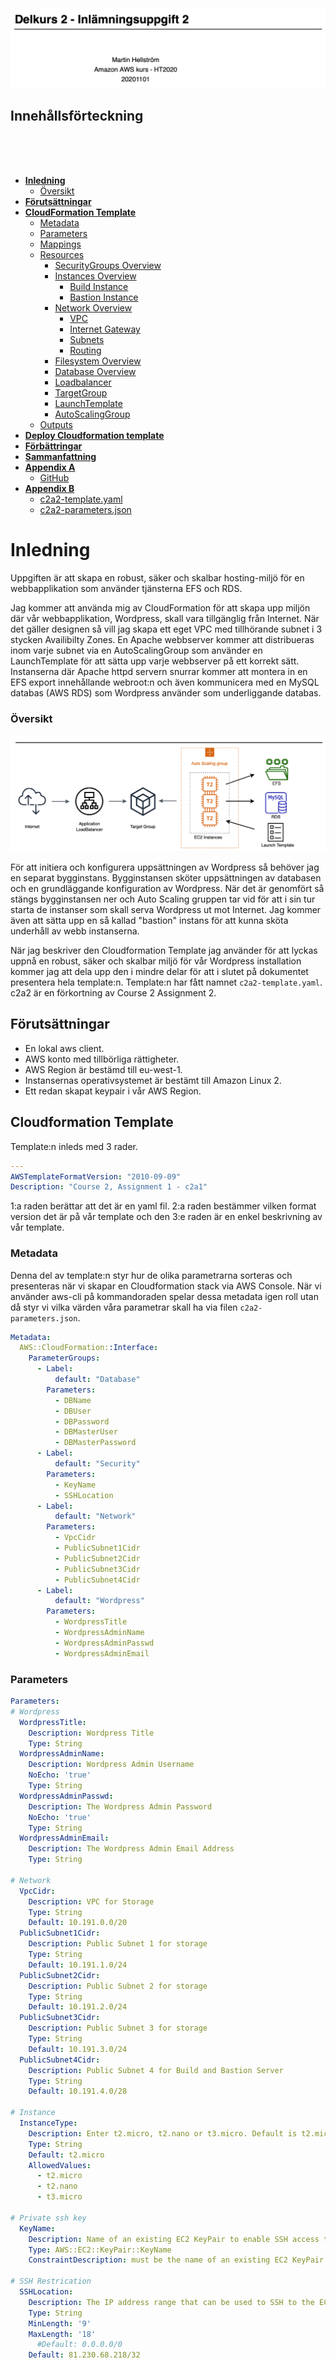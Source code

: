 </br>
</br>
</br>
</br>
</br>
</br>
</br>
</br>
</br>
</br>
</br>

<img src="./images/firstpage.png" title="" alt="" data-align="center">

<p style="page-break-before: always">

## Innehållsförteckning

<p>
</br>
</br>
</br>
</p>

- **[Inledning](#Inledning)**
  - [Översikt](#Översikt)
- **[Förutsättningar](#Förutsättningar)**
- **[CloudFormation Template](#CloudFormation-Template)**
  - [Metadata](#Metadata)
  - [Parameters](#Parameters)
  - [Mappings](#Mappings)
  - [Resources](#Resources)
    - [SecurityGroups Overview](#SecurityGroups-Overview)
    - [Instances Overview](#Instances-Overview)
      - [Build Instance](#Build-Instance)
      - [Bastion Instance](#Bastion-Instance)
    - [Network Overview](#Network-Overview)
      - [VPC](#VPC)
      - [Internet Gateway](#Internet-Gateway)
      - [Subnets](#Subnets)
      - [Routing](#Routing)
    - [Filesystem Overview](#Filesystem-Overview)
    - [Database Overview](#Database-Overview)
    - [Loadbalancer](#Loadbalancer)
    - [TargetGroup](#TargetGroup)
    - [LaunchTemplate](#LaunchTemplate)
    - [AutoScalingGroup](#AutoScalingGroup)
  - [Outputs](#Outputs)
- **[Deploy Cloudformation template](#Deploy-Clouformation-template)**
- **[Förbättringar](#Förbättringar)**
- **[Sammanfattning](#Sammanfattning)**
- **[Appendix A](#Appendix-A)**
  - [GitHub](#GitHub)
- **[Appendix B](#Appendix-B)**
  - [c2a2-template.yaml](#c2a2-template.yaml)
  - [c2a2-parameters.json](#c2a2-parameters.json)

<p style="page-break-before: always">

# Inledning

Uppgiften är att skapa en robust, säker och skalbar hosting-miljö för en webbapplikation som använder tjänsterna EFS och RDS.

Jag kommer att använda mig av CloudFormation för att skapa upp miljön där vår webbapplikation, Wordpress,  skall vara tillgänglig från Internet. När det gäller designen så vill jag skapa ett eget VPC med tillhörande subnet i 3 stycken Availibilty Zones. En Apache webbserver kommer att distribueras inom varje subnet via en AutoScalingGroup som använder en LaunchTemplate för att sätta upp varje webbserver på ett korrekt sätt. Instanserna där Apache httpd servern snurrar kommer att montera in en EFS export innehållande webroot:n och även kommunicera med en MySQL databas (AWS RDS) som Wordpress använder som underliggande databas.

### Översikt

![](./images/overview.png)

För att initiera och konfigurera uppsättningen av Wordpress så behöver jag en separat bygginstans. Bygginstansen sköter uppsättningen av databasen och en grundläggande konfiguration av Wordpress. När det är genomfört så stängs bygginstansen ner och Auto Scaling gruppen tar vid för att i sin tur starta de instanser som skall serva Wordpress ut mot Internet. Jag kommer även att sätta upp en så kallad "bastion" instans för att kunna sköta underhåll av webb instanserna.

När jag beskriver den Cloudformation Template jag använder för att lyckas uppnå en robust, säker och skalbar miljö för vår Wordpress installation kommer jag att dela upp den i mindre delar för att i slutet på dokumentet presentera hela template:n. Template:n har fått namnet `c2a2-template.yaml`. c2a2 är en förkortning av Course 2 Assignment 2.

## Förutsättningar

- En lokal aws client.
- AWS konto med tillbörliga rättigheter.
- AWS Region är bestämd till eu-west-1.
- Instansernas operativsystemet är bestämt till Amazon Linux 2.
- Ett redan skapat keypair i vår AWS Region.

## Cloudformation Template

Template:n inleds med 3 rader.

```yaml
---
AWSTemplateFormatVersion: "2010-09-09"
Description: "Course 2, Assignment 1 - c2a1"
```

1:a raden berättar att det är en yaml fil. 2:a raden bestämmer vilken format version det är på vår template och den 3:e raden är en enkel beskrivning av vår template.

<p style="page-break-before: always">

### Metadata

Denna del av template:n styr hur de olika parametrarna sorteras och presenteras när vi skapar en Cloudformation stack via AWS Console. När vi använder aws-cli på kommandoraden spelar dessa metadata igen roll utan då styr vi vilka värden våra parametrar skall ha via filen `c2a2-parameters.json`.

```yaml
Metadata:
  AWS::CloudFormation::Interface:
    ParameterGroups:
      - Label:
          default: "Database"
        Parameters:
          - DBName
          - DBUser
          - DBPassword
          - DBMasterUser
          - DBMasterPassword
      - Label:
          default: "Security"
        Parameters:
          - KeyName
          - SSHLocation
      - Label:
          default: "Network"
        Parameters:
          - VpcCidr
          - PublicSubnet1Cidr
          - PublicSubnet2Cidr
          - PublicSubnet3Cidr
          - PublicSubnet4Cidr
      - Label:
          default: "Wordpress"
        Parameters:
          - WordpressTitle
          - WordpressAdminName
          - WordpressAdminPasswd
          - WordpressAdminEmail
```

### Parameters

```yaml
Parameters:
# Wordpress
  WordpressTitle:
    Description: Wordpress Title
    Type: String
  WordpressAdminName:
    Description: Wordpress Admin Username
    NoEcho: 'true'
    Type: String
  WordpressAdminPasswd:
    Description: The Wordpress Admin Password
    NoEcho: 'true'
    Type: String
  WordpressAdminEmail:
    Description: The Wordpress Admin Email Address
    Type: String

# Network
  VpcCidr:
    Description: VPC for Storage
    Type: String
    Default: 10.191.0.0/20
  PublicSubnet1Cidr:
    Description: Public Subnet 1 for storage
    Type: String
    Default: 10.191.1.0/24
  PublicSubnet2Cidr:
    Description: Public Subnet 2 for storage
    Type: String
    Default: 10.191.2.0/24
  PublicSubnet3Cidr:
    Description: Public Subnet 3 for storage
    Type: String
    Default: 10.191.3.0/24
  PublicSubnet4Cidr:
    Description: Public Subnet 4 for Build and Bastion Server
    Type: String
    Default: 10.191.4.0/28

# Instance
  InstanceType:
    Description: Enter t2.micro, t2.nano or t3.micro. Default is t2.micro.
    Type: String
    Default: t2.micro
    AllowedValues:
      - t2.micro
      - t2.nano
      - t3.micro

# Private ssh key
  KeyName:
    Description: Name of an existing EC2 KeyPair to enable SSH access to the web server
    Type: AWS::EC2::KeyPair::KeyName
    ConstraintDescription: must be the name of an existing EC2 KeyPair.

# SSH Restrication
  SSHLocation:
    Description: The IP address range that can be used to SSH to the EC2 instances
    Type: String
    MinLength: '9'
    MaxLength: '18'
      #Default: 0.0.0.0/0
    Default: 81.230.68.218/32
    AllowedPattern: (\d{1,3})\.(\d{1,3})\.(\d{1,3})\.(\d{1,3})/(\d{1,2})
    ConstraintDescription: must be a valid IP CIDR range of the form x.x.x.x/x.
# Database
  DBName:
    Description: The WordPress database name
    Type: String
    MinLength: '1'
    MaxLength: '64'
    AllowedPattern: '[a-zA-Z][a-zA-Z0-9]*'
    ConstraintDescription: must begin with a letter and contain only alphanumeric
      characters.
  DBUser:
    NoEcho: 'true'
    Description: The WordPress database admin account username
    Type: String
    MinLength: '1'
    MaxLength: '16'
    AllowedPattern: '[a-zA-Z][a-zA-Z0-9]*'
    ConstraintDescription: must begin with a letter and contain only alphanumeric
      characters.
  DBPassword:
    NoEcho: 'true'
    Description: The WordPress database admin account password
    Type: String
    MinLength: '8'
    MaxLength: '41'
    AllowedPattern: '[a-zA-Z0-9]*'
    ConstraintDescription: must contain only alphanumeric characters.
  DBMasterUser:
    Description: The database Master account username
    Type: String
    MinLength: '1'
    MaxLength: '16'
    AllowedPattern: '[a-zA-Z][a-zA-Z0-9]*'
    ConstraintDescription: must begin with a letter and contain only alphanumeric
      characters.
  DBMasterPassword:
    NoEcho: 'true'
    Description: The MySQL database Master account password
    Type: String
    MinLength: '8'
    MaxLength: '41'
    AllowedPattern: '[a-zA-Z0-9]*'
    ConstraintDescription: must contain only alphanumeric characters.
```

### Mappings

```yaml
Mappings:
  RegionMap:
    eu-west-1:
      AMIAmazon: ami-0bb3fad3c0286ebd5
    eu-north-1:
      AMIAmazon: ami-0653812935d0743fe
```

I Mappings sektionen skapar jag möjligheten att använda vår CloudFormation Template i olika regioner. För tillfället är det bara ami:er för Amazon Linux 2 64-bit x86 som stödjs i templaten:n.

### Resources

Nu kommer vi till själva skapandet av resurser i vår Cloudformation stack. Ordningen i vilken de olika resurserna placeras i tempalte:n har ingen större betydelse förutom att det möjligen blir mer lättläst.

#### SecurityGroups Overview

Vår Cloudformation template skapar upp 6 stycken säkerhetsgrupper vilka styr åtkomsten till de olika beståndsdelarna i uppsättningen. En enkel skiss beskriver relationen dom emellan.

![](./images/securityGroups.png)

```yaml
   SshSecurityGroup:
    Type: 'AWS::EC2::SecurityGroup'
    Properties:
      GroupName: SshSG-c2a2
      GroupDescription: Enable SSH access via port 22
      VpcId: !Ref VPC
      SecurityGroupIngress:
        - IpProtocol: tcp
          FromPort: '22'
          ToPort: '22'
          CidrIp: !Ref SSHLocation
      Tags:
        - Key: Name
          Value: c2a2 Ssh Security Group
        - Key: Env
          Value: dev

  DBSecurityGroup:
    Type: AWS::EC2::SecurityGroup
    Properties:
      GroupName: MySqlSG-c2a2
      GroupDescription: Open database for access
      VpcId: !Ref VPC
      Tags:
        - Key: Name
          Value: c2a2 DB Security Group
        - Key: Env
          Value: dev
  DBSGInboundRule:
    Type: 'AWS::EC2::SecurityGroupIngress'
    Properties:
      Description: Enable access to MySQL for WebSecurityGroup
      GroupId: !Ref DBSecurityGroup
      IpProtocol: tcp
      FromPort: '3306'
      ToPort: '3306'
      SourceSecurityGroupId: !Ref WebSecurityGroup

  EfsSecurityGroup:
    Type: 'AWS::EC2::SecurityGroup'
    Properties:
      GroupName: EfsSG-c2a2
      GroupDescription: Enable NFS access
      VpcId: !Ref VPC
      Tags:
        - Key: Name
          Value: c2a2 EFS Security Group
        - Key: Env
          Value: dev
  EfsSGInboundRule:
    Type: 'AWS::EC2::SecurityGroupIngress'
    Properties:
      Description: Enable access to NFS export for WebSecurityGroup
      GroupId: !Ref EfsSecurityGroup
      IpProtocol: tcp
      FromPort: '2049'
      ToPort: '2049'
      SourceSecurityGroupId: !Ref WebSecurityGroup

  InstanceSecurityGroup:
    Type: 'AWS::EC2::SecurityGroup'
    Properties:
      GroupName: InstanceSG-c2a2
      GroupDescription: Enable ssh access via port 22 from Bastion and Build servers
      VpcId: !Ref VPC
      SecurityGroupEgress:
        - IpProtocol: tcp
          FromPort: '80'
          ToPort: '80'
          CidrIp: 0.0.0.0/0
        - IpProtocol: tcp
          FromPort: '443'
          ToPort: '443'
          CidrIp: 0.0.0.0/0
      Tags:
        - Key: Name
          Value: c2a2 Instance Security Group
        - Key: Env
          Value: dev
  InstanceSGInboundRule:
    Type: 'AWS::EC2::SecurityGroupIngress'
    Properties:
      Description: Enable access via ssh for SshSecurityGroup
      GroupId: !Ref InstanceSecurityGroup
      IpProtocol: tcp
      FromPort: '22'
      ToPort: '22'
      SourceSecurityGroupId: !Ref SshSecurityGroup

  LoadBalancerSecurityGroup:
    Type: 'AWS::EC2::SecurityGroup'
    Properties:
      GroupName: LoadBalancerSG-c2a2
      GroupDescription: Enable http access via port 80 from Internet
      VpcId: !Ref VPC
      SecurityGroupIngress:
        - IpProtocol: tcp
          FromPort: '80'
          ToPort: '80'
          CidrIp: 0.0.0.0/0
      Tags:
        - Key: Name
          Value: c2a2 Load Balancer Security Group
        - Key: Env
          Value: dev

  WebSecurityGroup:
    Type: 'AWS::EC2::SecurityGroup'
    Properties:
      GroupName: WebSG-c2a2
      GroupDescription: Enable ingress and egress traffic for out webservers
      VpcId: !Ref VPC
      SecurityGroupEgress:
        - IpProtocol: tcp
          FromPort: '80'
          ToPort: '80'
          CidrIp: 0.0.0.0/0
        - IpProtocol: tcp
          FromPort: '443'
          ToPort: '443'
          CidrIp: 0.0.0.0/0
      Tags:
        - Key: Name
          Value: c2a2 Web Security Group
        - Key: Env
          Value: dev
  WebSGInboundRule:
    Type: 'AWS::EC2::SecurityGroupIngress'
    Properties:
      Description: Allow http traffic from the Loadbalancer
      GroupId: !Ref WebSecurityGroup
      IpProtocol: tcp
      FromPort: '80'
      ToPort: '80'
      SourceSecurityGroupId: !GetAtt LoadBalancerSecurityGroup.GroupId
  WebSGOutboundRuleMySql:
    Type: 'AWS::EC2::SecurityGroupEgress'
    Properties:
      Description: Allow traffic to the mysql database
      GroupId: !Ref WebSecurityGroup
      IpProtocol: tcp
      FromPort: '3306'
      ToPort: '3306'
      DestinationSecurityGroupId: !GetAtt DBSecurityGroup.GroupId
  WebSGOutboundRuleNFS:
    Type: 'AWS::EC2::SecurityGroupEgress'
    Properties:
      Description: Allow traffic to NFS export
      GroupId: !Ref WebSecurityGroup
      IpProtocol: tcp
      FromPort: '2049'
      ToPort: '2049'
      DestinationSecurityGroupId: !GetAtt EfsSecurityGroup.GroupId
```

#### Instances Overview

##### Build Instance

Build instansen som skall bygga upp och konfigurera Wordpress applikationen konfigureras med följande yaml kod. Extra intressanta delar är:

###### DependsOn

```yaml
    DependsOn: 
      - AccessPointResource
      - MyDB
      - c2a2LoadBalancer
```

`DependsOn` bestämmer att Build instansen måste vänta på att Databasen, NFS exporten och lastbalanseraren skapas innan Build instansen. Detta är viktigt eftersom dessa resurser måste finnas på plats och vara accessbara av det skript som körs i Build instansens UserData del.

I UserData körs följande kommandon för att uppdatera `/etc/fstab`och sedan montera filsystemet där webbrooten skall placeras:

```bash
# Mount filesystem
echo "${FileSystemResource} /var/www/html efs _netdev,tls,accesspoint=${AccessPointResource} 0 0" >> /etc/fstab
mount -a
```

Och för att skapa upp Wordpress databasen med en användare och korrekta användarrättigheter så körs följande SQL kod:

```bash
# Create and Configure the Database
Q1="CREATE DATABASE IF NOT EXISTS ${DBName};"
Q2="CREATE USER '${DBUser}'@'%' IDENTIFIED BY '${DBPassword}';"
Q3="GRANT ALL PRIVILEGES ON ${DBName}.* TO '${DBUser}'@'%';"
Q4="FLUSH PRIVILEGES;"
SQL="$Q1$Q2$Q3$Q4"
mysql -u ${DBMasterUser} -p${DBMasterPassword} -h ${MyDB.Endpoint.Address} -e "$SQL"
```

För att konfigurera Wordpress från kommandoraden används verktyger wp-cli som laddas ner och installeras. Sedan körs konfigurationen med följande kod:

```bash
wget -q https://raw.githubusercontent.com/wp-cli/builds/gh-pages/phar/wp-cli.phar -O /usr/local/bin/wp && \
chmod +x /usr/local/bin/wp
```

```bash
# Wordpress configuration
wp config create --dbhost=${MyDB.Endpoint.Address} --dbname=${DBName} \
--dbuser=${DBUser} --dbpass=${DBPassword} --path=/var/www/html
wp core install --url=${c2a2LoadBalancer.DNSName} \
--title="${WordpressTitle}" --admin_name=${WordpressAdminName} \
--admin_password=${WordpressAdminPasswd} \
--admin_email=${WordpressAdminEmail} --skip-email --path=/var/www/html
wp post delete 1 --path=/var/www/html
wp theme activate twentyseventeen --path=/var/www/html
curl -N http://loripsum.net/api/5 | wp post generate --post_content \
--count=10 --path=/var/www/html
```

I de sista raderna av UserData signaleras det tillbaka till Cloudformation att alla stegen i UserData är genomförda och att det har gott bra. Detta är viktigt eftersom Auto Scaling gruppen är beroende av att även stegen i UserData har genomförts och inte bara att Build instansen är skapad och uppe. Den allra sista raden stänger ner Build instansen då den inte fyller någon funktion längre.

```bash
# Signal to Cloudformation that we're done here.
/opt/aws/bin/cfn-signal -s true --stack ${AWS::StackName} \
--resource BuildInstance --region ${AWS::Region}
# Signing of
shutdown -h now
```

###### CreationPolicy

CreationPolicy är den del av bygginstansen som tar emot signaleringen ifrån kommandot `cfn-signal`. Eftersom det tar ganska så lång tid att skapa MySQL databasen i AWS RDS tjänsten och sedan installera Wordpress så är `Timeout`värdet satt till 20 minuter. Om inte alla steg har hunnits med inom de 20 så kommer Cloudformation stacken att rullas tillbaka.

```yaml
    CreationPolicy:
      ResourceSignal:
        Timeout: PT20M
```

Det var en beskrivning av några av de saker som sker i Template steget som beskriver bygginstansen. Andra delar att studera nedan är installationen av paket, skapandet av användare, rättigheter på katalogstrukturen och konfiguration av Apache webbservern. 
En kommentar här är att det är inte nödvändigt att `wp-user` får de sudo rättigheter som jag har satt och inte heller behöver det laddas upp ytterligare en public ssh nyckel men det är smidigt att ha under skapandet av instansen.

Här följer hela konfigurationen för bygginstansen:

```yaml
  BuildInstance:
    Type: AWS::EC2::Instance
    DependsOn: 
      - AccessPointResource
      - MyDB
      - c2a2LoadBalancer
    Properties:
      ImageId: !FindInMap [ RegionMap, !Ref "AWS::Region", AMIAmazon ]
      InstanceType: !Ref 'InstanceType'
      KeyName: !Ref 'KeyName'
      SecurityGroupIds:
        - !Ref 'SshSecurityGroup'
        - !Ref 'WebSecurityGroup'
      SubnetId: !Ref 'PublicSubnet4'
      UserData:
        "Fn::Base64": !Sub |
          #!/bin/bash -xe
          yum update -y
          yum install aws-cfn-bootstrap amazon-efs-utils -y
          amazon-linux-extras install lamp-mariadb10.2-php7.2 php7.2 -y
          yum install httpd php-gd -y
          yum clean all
          useradd wp-user
          usermod -aG wheel wp-user
          # Update sudoers
          cat << EOF > /etc/sudoers.d/91-wp-user-user
          # User rules for wp-user user
          wp-user ALL=(ALL) NOPASSWD:ALL
          EOF
          # Add ssh keys
          mkdir /home/wp-user/.ssh
          chown wp-user:wp-user /home/wp-user/.ssh
          chmod 0700 /home/wp-user/.ssh
          echo "ssh-rsa AAAAB3NzaC1yc2EAAAABIwAAAQEAvdlI4/FKOrm6e8zWvFIuBGzqi31et8ExDnrO6L6w5O1JI4S0n5kxcNlTkm0+0I/pa/PWdsg21/IsDPE9DWO+9bEX18zPF8BSBWK2bUkSy9KXeaT2QYW0YTlBvkDW7+tBOlBAXqIp25867XsjR0SBepewDlaHEwhUl+A+TBs+Mdy+WVHR4uyg79yKoKCU5srV/tXGaeUs8W8QfLgjAMCAJpsGQ4b32fZmo8xEnU+q7OsMin32sG7wM6M2kcVF2m4ZEDaPwdCon1VVtU/5bQfxE17aKE5HdSQtJ+iF2ImPSfaFUT72EZvEymJlGuthaBjTyOKmlXtDsQuBh8HfHFxhhQ== martin@macbook-2.local" >> /home/wp-user/.ssh/authorized_keys
          chown wp-user /home/wp-user/.ssh/authorized_keys
          chmod 0600 /home/wp-user/.ssh/authorized_keys
          # Update dir and file permissions
          usermod -a -G apache wp-user
          chown -R wp-user:apache /var/www
          # Mount filesystem
          echo "${FileSystemResource} /var/www/html efs _netdev,tls,accesspoint=${AccessPointResource} 0 0" >> /etc/fstab
          mount -a
          # Download and unpack wordpress
          wget -q https://wordpress.org/latest.tar.gz -O /var/tmp/latest.tar.gz
          tar xfz /var/tmp/latest.tar.gz --no-same-owner --strip-components=1 -C /var/www/html/
          # Set permissions
          chmod 2775 /var/www && find /var/www -type d -exec sudo chmod 2775 {} \;
          # find /var/www -type f -exec sudo chmod 0664 {} \;
          # Install wp-cli
          wget -q https://raw.githubusercontent.com/wp-cli/builds/gh-pages/phar/wp-cli.phar -O /usr/local/bin/wp && chmod +x /usr/local/bin/wp
          # Config httpd.conf
          sed -i '/<Directory "\/var\/www\/html">/,/<\/Directory>/ s/AllowOverride None/AllowOverride all/' /etc/httpd/conf/httpd.conf
          sed -i 's/index.html/index.html index.php/g' /etc/httpd/conf/httpd.conf
          # Create and Configure the Database
          Q1="CREATE DATABASE IF NOT EXISTS ${DBName};"
          Q2="CREATE USER '${DBUser}'@'%' IDENTIFIED BY '${DBPassword}';"
          Q3="GRANT ALL PRIVILEGES ON ${DBName}.* TO '${DBUser}'@'%';"
          Q4="FLUSH PRIVILEGES;"
          SQL="$Q1$Q2$Q3$Q4"
          mysql -u ${DBMasterUser} -p${DBMasterPassword} -h ${MyDB.Endpoint.Address} -e "$SQL"
          # Wordpress configuration
          wp config create --dbhost=${MyDB.Endpoint.Address} --dbname=${DBName} --dbuser=${DBUser} --dbpass=${DBPassword} --path=/var/www/html
          wp core install --url=${c2a2LoadBalancer.DNSName} --title="${WordpressTitle}" --admin_name=${WordpressAdminName} --admin_password=${WordpressAdminPasswd} --admin_email=${WordpressAdminEmail} --skip-email --path=/var/www/html
          wp post delete 1 --path=/var/www/html
          wp theme activate twentyseventeen --path=/var/www/html
          curl -N http://loripsum.net/api/5 | wp post generate --post_content --count=10 --path=/var/www/html
          # Signal to Cloudformation that we're done here.
          /opt/aws/bin/cfn-signal -s true --stack ${AWS::StackName} --resource BuildInstance --region ${AWS::Region}
          # Signing of
          shutdown -h now
      Tags:
        - Key: Name
          Value: c2a2 Build Server
        - Key: Env
          Value: dev
    CreationPolicy:
      ResourceSignal:
        Timeout: PT20M
```

##### Bastion Instance

Bastion instansen skapa och placeras på vårt mindre publika subnät - `PublicSubnet4`. Ingen speciell mjukvara installeras här utan denna instans nyttjas endast för att få access till övriga instanser för underhåll och felsökning. Förslagsvis skulle instansen kunna säkras upp med en installation och konfiguration av `fail2ban`. Detta för att säkra upp ssh beroende på vad som konfigureras i `SshSecurityGroup`.

```yaml
  BastionInstance:
    Type: AWS::EC2::Instance
    Properties:
      ImageId: !FindInMap [ RegionMap, !Ref "AWS::Region", AMIAmazon ]
      InstanceType: !Ref 'InstanceType'
      KeyName: !Ref 'KeyName'
      SecurityGroupIds:
        - !Ref 'SshSecurityGroup'
      SubnetId: !Ref 'PublicSubnet4'
      UserData:
        "Fn::Base64": !Sub |
          #!/bin/bash -xe
          yum update -y
          yum clean all
      Tags:
        - Key: Name
          Value: c2a2 Bastion Server
        - Key: Env
          Value: dev
```

<p style="page-break-before: always">

### Network Overview

Nätverkskonfigurationen består av ett nytt VPC och 4 stycken subnät. Ett /24 subnät i varje Availability Zone plus ett mindre subnät som används av bygginstansen och Bastion instansen.

![](./images/networklayout.png)

#### VPC

Ett VPC skapas upp med en referens till parametern `VpcCidr`:

```yaml
  VPC:
    Type: AWS::EC2::VPC
    Properties:
      CidrBlock: !Ref VpcCidr
      EnableDnsSupport: true
      EnableDnsHostnames: true
      Tags:
        - Key: Name
          Value: c2a2 Vpc
        - Key: Env
          Value: dev
```

#### Internet Gateway

En Internet Gateway skapas och kopplas till vårt VPC med hjälp av `InternetGatewayAttachment`.

```yaml
  InternetGateway:
    Type: AWS::EC2::InternetGateway
    Properties:
      Tags:
        - Key: Name
          Value: c2a2 Internet Gateway
        - Key: Env
          Value: dev
  InternetGatewayAttachment:
    Type: AWS::EC2::VPCGatewayAttachment
    Properties:
      InternetGatewayId: !Ref InternetGateway
      VpcId: !Ref VPC
```

#### Subnets

De fyra subnäten skapas, `PublicSubnet1`och `PublicSubnet4` placeras i *Availability Zone 1* medans `PublicSubnet2`och `PublicSubnet3` placeras i respektive *AZ*. 

```yaml
  PublicSubnet1:
    Type: AWS::EC2::Subnet
    Properties:
      VpcId: !Ref VPC
      MapPublicIpOnLaunch: true
      CidrBlock: !Ref PublicSubnet1Cidr
      AvailabilityZone: !Select
        - 0
        - !GetAZs
          Ref: AWS::Region
      Tags:
        - Key: Name
          Value: c2a2 Public Subnet AZ1
        - Key: Env
          Value: dev
  PublicSubnet2:
    Type: AWS::EC2::Subnet
    Properties:
      VpcId: !Ref VPC
      MapPublicIpOnLaunch: true
      CidrBlock: !Ref PublicSubnet2Cidr
      AvailabilityZone: !Select
        - 1
        - !GetAZs
          Ref: AWS::Region
      Tags:
        - Key: Name
          Value: c2a2 Public Subnet AZ2
        - Key: Env
          Value: dev
    PublicSubnet3:
    Type: AWS::EC2::Subnet
    Properties:
      VpcId: !Ref VPC
      MapPublicIpOnLaunch: true
      CidrBlock: !Ref PublicSubnet3Cidr
      AvailabilityZone: !Select
        - 2
        - !GetAZs
          Ref: AWS::Region
      Tags:
        - Key: Name
          Value: c2a2 Public Subnet AZ3
        - Key: Env
          Value: dev
  PublicSubnet4:
    Type: AWS::EC2::Subnet
    Properties:
      VpcId: !Ref VPC
      MapPublicIpOnLaunch: true
      CidrBlock: !Ref PublicSubnet4Cidr
      AvailabilityZone: !Select
        - 0
        - !GetAZs
          Ref: AWS::Region
      Tags:
        - Key: Name
          Value: c2a2 Public Subnet AZ1
        - Key: Env
          Value: dev
```

#### Routing

Den routing som krävs skapas upp med följande parametrar:

```yaml
  PublicRouteTable:
    Type: AWS::EC2::RouteTable
    Properties:
      VpcId: !Ref VPC
      Tags:
        - Key: Name
          Value: c2a2 Public Route Table
        - Key: Env
          Value: dev

  DefaultPublicRoute:
    Type: AWS::EC2::Route
    Properties:
      DestinationCidrBlock: 0.0.0.0/0
      GatewayId: !Ref InternetGateway
      RouteTableId: !Ref PublicRouteTable

  PublicSubnet1RouteTableAssociation:
    Type: AWS::EC2::SubnetRouteTableAssociation
    Properties:
      RouteTableId: !Ref PublicRouteTable
      SubnetId: !Ref PublicSubnet1
  PublicSubnet2RouteTableAssociation:
    Type: AWS::EC2::SubnetRouteTableAssociation
    Properties:
      RouteTableId: !Ref PublicRouteTable
      SubnetId: !Ref PublicSubnet2
  PublicSubnet3RouteTableAssociation:
    Type: AWS::EC2::SubnetRouteTableAssociation
    Properties:
      RouteTableId: !Ref PublicRouteTable
      SubnetId: !Ref PublicSubnet3
  PublicSubnet4RouteTableAssociation:
    Type: AWS::EC2::SubnetRouteTableAssociation
    Properties:
      RouteTableId: !Ref PublicRouteTable
      SubnetId: !Ref PublicSubnet4
```

### Filesystem Overview

Dax att skapa ett filsystem som kan monteras in i vardera webbserver. Först skapas filsystemet och efter det ett `MountTarget` i tre av dom fyra subnäten för att göra filsystemet tillgängligt i varje Availability Zone. Filsystemets `DeletionPolicy` är satt till `Delete` vilket medför att när Cloudformation stack:n tas bort försvinner även filsystemet.

Sista steget är skapandet av en `AccessPoint` som vi monterar in i våra webbservrar på monteringspunkten `/var/www/html`.  Vår accesspoint skapar upp en katalog, `/wordpress` , på filsystemet och tilldelar rättigheter för vår användare *wp-user* med uid `1001` och gruppen *apache* med gid `48` .

```yaml
  FileSystemResource:
    Type: AWS::EFS::FileSystem
    DeletionPolicy: Delete
    Properties:
      BackupPolicy:
        Status: DISABLED
      PerformanceMode: generalPurpose
      Encrypted: true
      FileSysteTags:
        - Key: Name
          Value: c2a2 FileSystem
        - Key: Env
          Value: dev

  MountTargetResource1:
    Type: AWS::EFS::MountTarget
    Properties:
      FileSystemId: !Ref FileSystemResource
      SubnetId: !Ref PublicSubnet1
      SecurityGroups:
        - Ref: EfsSecurityGroup
  MountTargetResource2:
    Type: AWS::EFS::MountTarget
    Properties:
      FileSystemId: !Ref FileSystemResource
      SubnetId: !Ref PublicSubnet2
      SecurityGroups:
        - Ref: EfsSecurityGroup
  MountTargetResource3:
    Type: AWS::EFS::MountTarget
    Properties:
      FileSystemId: !Ref FileSystemResource
      SubnetId: !Ref PublicSubnet3
      SecurityGroups:
        - Ref: EfsSecurityGroup

  AccessPointResource:
    Type: 'AWS::EFS::AccessPoint'
    Properties:
      FileSystemId: !Ref FileSystemResource
      PosixUser:
        Uid: "1001"
        Gid: "48"
      RootDirectory:
        CreationInfo:
          OwnerUid: "1001"
          OwnerGid: "48"
          Permissions: "2775"
        Path: "/wordpress"
      AccesspointTags:
        - Key: Name
          Value: c2a2 Accesspoint
```

### Database Overview

För att skapa upp vår MySQL databas använder vi en Amazon RDS database instance. Denna delen bestäms via vår parameters fil även Master användare och lösenord för databasinstansen. Jag refererar även till `MyRDSParamGroup` men jag sätter dock inga specifika värden här men i en produktionsmiljö skulle det kunna vara aktuellt. Jag behåller det som en referens inför framtiden.

Jag ser även till att databasen blir redundant med hänseende på att den blir synlig i alla tre AZ med hjälp av parametrarna i `MyDBSubnetGroup` .

```yaml
  MyDB:
    Type: AWS::RDS::DBInstance
    Properties:
      AllocatedStorage: '20'
      DBInstanceClass: db.t2.micro
      DBInstanceIdentifier: mydb
      DBSubnetGroupName: !Ref 'MyDBSubnetGroup'
      Engine: MySQL
      EngineVersion: 8.0.20
      MasterUsername: !Ref 'DBMasterUser'
      MasterUserPassword: !Ref 'DBMasterPassword'
      DBParameterGroupName: !Ref 'MyRDSParamGroup'
      VPCSecurityGroups:
        - !Ref DBSecurityGroup
      Tags:
        - Key: Name
          Value: c2a2 DB
    DeletionPolicy: Delete
  MyRDSParamGroup:
    Type: AWS::RDS::DBParameterGroup
    Properties:
      Family: mysql8.0
      Description: CloudFormation Database Parameter Group
  MyDBSubnetGroup:
    Type: AWS::RDS::DBSubnetGroup
    Properties:
      DBSubnetGroupName: MyDBSubnetGroup
      DBSubnetGroupDescription: 'DB Subnets'
      SubnetIds:
        - !Ref PublicSubnet1
        - !Ref PublicSubnet2
        - !Ref PublicSubnet3
      Tags:
        - Key: Name
          Value: c2a2 DB Subnet Group
```

### Loadbalancer

En lastbalanserare skapas och de tre subnet där vi kommer att initera instanser för vår webbapplikation konfigureras. Även en referens till en säkerhetsgrupp specas, `LoadBalancerSecurityGroup`, denna tillåter tcp trafik på port 80. 

`LoadbalancerListener`skapar kopplingen mellan lastbalanseraren och vår TargetGroup. Skulle vi vilja använda ett SSL/TLS certifikat för att säkra kommunikationen mellan klient och lastbalanseraren så är det här som det konfigureras. 

```yaml
  c2a2LoadBalancer:
    Type: AWS::ElasticLoadBalancingV2::LoadBalancer
    DependsOn: VPC
    Properties:
      Name: c2a2-lb
      Subnets:
        - !Ref PublicSubnet1
        - !Ref PublicSubnet2
        - !Ref PublicSubnet3
      SecurityGroups:
        - !Ref LoadBalancerSecurityGroup
      Tags:
        - Key: Name
          Value: c2a2 Load Balancer
        - Key: Env
          Value: dev

  LoadBalancerListener:
    Type: AWS::ElasticLoadBalancingV2::Listener
    Properties:
      LoadBalancerArn: !Ref c2a2LoadBalancer
      Port: 80
      Protocol: HTTP
      DefaultActions:
        - Type: forward
          TargetGroupArn: !Ref TargetGroup
```

### TargetGroup

Som skissen i inledningen av detta dokument visade så behövs en TargetGroup där lastbalanseraren förväntar sig att det finns ett antal instanser att lastdela emellan. Det är AutoScaling gruppen som kommer att placera instanserna i Target gruppen.

```yaml
  TargetGroup:
    Type: AWS::ElasticLoadBalancingV2::TargetGroup
    Properties:
      Name: c2a2TargetGroup
      VpcId: !Ref VPC
      Port: '80'
      Protocol: HTTP
      Tags:
        - Key: Name
          Value: c2a2 Target Group
        - Key: Env
          Value: dev
```

### LaunchTemplate

LaunchTemplate:n används av AutoScaling gruppen för att skapa upp nya instanser. I UserData körs ett bash skript som installerar de nödvändiga paketen för att vi skall kunna köra Wordpress på de färdiga instanserna. Även användare och grupper skapas. Vi monterar filsystemet där bygginstansen sedan tidigare har lagt Wordpress applikationens filer. Det sista som sker i UserData är att vi startar httpd service:n

```yaml
  LaunchTemplate:
    Type: AWS::EC2::LaunchTemplate
    Properties:
      LaunchTemplateData:
        InstanceType: !Ref InstanceType
        ImageId: !FindInMap [ RegionMap, !Ref "AWS::Region", AMIAmazon ]
        KeyName: !Ref KeyName
        SecurityGroupIds:
          - !GetAtt InstanceSecurityGroup.GroupId
          - !GetAtt WebSecurityGroup.GroupId
        TagSpecifications:
        - ResourceType: instance
          Tags:
          - Key: Name
            Value: c2a2 Web Instance
          - Key: Env
            Value: dev
        UserData:
          "Fn::Base64": !Sub |
            #!/bin/bash -xe
            yum update -y
            yum install amazon-efs-utils -y
            amazon-linux-extras install lamp-mariadb10.2-php7.2 php7.2 -y
            yum install httpd php-gd -y
            yum clean all
            # Create Wordpress user
            useradd wp-user
            # Update dir and file permissions
            usermod -a -G apache wp-user
            chown -R wp-user:apache /var/www
            # create mount point
            echo "${FileSystemResource} /var/www/html efs _netdev,tls,accesspoint=${AccessPointResource} 0 0" >> /etc/fstab
            mount -a
            # Config httpd.conf
            sed -i '/<Directory "\/var\/www\/html">/,/<\/Directory>/ s/AllowOverride None/AllowOverride all/' /etc/httpd/conf/httpd.conf
            sed -i 's/index.html/index.html index.php/g' /etc/httpd/conf/httpd.conf
            # Enable and start the httpd services
            systemctl enable httpd
            systemctl start httpd
      LaunchTemplateName: c2a2-template
```

### AutoScalingGroup

AutoScaling gruppen kommer att använda en LaunchTemplate för att skapa upp det antal instanser som bestäms av `DesiredCapacity` och logiskt koppla dessa till vår TargetGroup. Vi har även direktivet `DependsOn` satt här som bestämmer att `BuildInstance`måste hunnit skapats och blivit klar innan AutoScaling gruppen med sina instanser skapas.

```yaml
  c2a2ASG:
    Type: AWS::AutoScaling::AutoScalingGroup
    DependsOn:
      - BuildInstance
    Properties:
      AutoScalingGroupName: c2a2-ASG
      AvailabilityZones:
        - "eu-west-1a"
        - "eu-west-1b"
        - "eu-west-1c"
      MinSize: '0'
      MaxSize: '6'
      DesiredCapacity: '2'
      LaunchTemplate:
        LaunchTemplateId: !Ref LaunchTemplate
        Version: !GetAtt LaunchTemplate.LatestVersionNumber
      TargetGroupARNs:
        - !Ref TargetGroup
      VPCZoneIdentifier:
        - !Ref PublicSubnet1
        - !Ref PublicSubnet2
        - !Ref PublicSubnet3
      Tags:
        - Key: Name
          Value: c2a2 Auto Scaling Group
          PropagateAtLaunch: 'false'
        - Key: Env
          Value: dev
          PropagateAtLaunch: 'true'
```

### Outputs

I Outputs sektionen plockar vi fram den URL som vi behöver för att kunna testa att webbapplikationen fungerar som tänkt och den publika ipadressen till vår Bastion instans.

```yaml
Outputs:
  BastionInstanceIp:
    Description: The Ip address of the Bastion Instance.
    Value: !GetAtt BastionInstance.PublicIp

  LoadBalancerUrl:
    Description: The URL of the ALB
    Value: !GetAtt c2a2LoadBalancer.DNSName
```

## Deploy Cloudformation template

Skapa stacken:

```bash
aws cloudformation create-stack --stack-name c2a2-stack --template-body file://c2a2-template.yaml --parameters file://c2a2-parameters.json
```

Visa output:

```bash
aws cloudformation describe-stacks --stack-name c2a2-stack --query "Stacks[*].Outputs" --output json
```

Testa att komma åt vår Wordpress installation via den URL:n som presenteras som LoadbalancerUrl ifrån output kommandot ovan. 

Exempel:

```json
{
    "OutputKey": "LoadBalancerUrl"
    "OutputValue": "c2a2-lb-2024076523.eu-west-1.elb.amazonaws.com",
    "Description": "The URL of the ALB"
},
```

![](./images/screenshot-wp.png)

Ta bort stack:n

```bash
aws cloudformation delete-stack --stack-name c2a2-stack
```

## Förbättringar

- Möjligheten att använda andra Linux distributioner än Amazon Linux 2 t.ex CentOS.

- Använda ett Configuration Management system som t.ex Ansible istället för att använda bash skript i UserData. Fördelen med en sådan lösning skulle bl.a. vara att   verktygen har inbyggd felhantering och kan rent kodmässigt hanteras helt skilt ifrån Cloudformation stack:n. Har man en Ansible Playbook som säkrar upp maskinerna i Azure eller On-prem så kan samma playbook användas hos AWS för att säkra instanserna enligt nån standard som vi vill följa.

- Centraliserad loggning med hjälp av CloudWatch.

- Lagra användare och lösenord i Parameter Store istället för att ha den typen av data i c2a2-parameters.json. 

- Använda en CI/CD pipeline för att skapa och underhålla Wordpress installationen.

- Backup/snapshots av EFS filsystemet och MySQL Databasen

## Sammanfattning

Denna uppgift skapade ytterligare lite mer komplexitet till vår CloudFormation template jämfört med den i förra inlämningsuppgiften. Vi börjar närma oss de beståndsdelar och scenarion som nyttjas ute i verkligheten. En persistent filarea och en databas skapar ytterligare en dimension till vår uppsättning. 

Jag tycker att jag lyckats skapa en template som inte har så många externa beroende förutom de som specas under rubriken *Förutsättningar*. Det borde fungera för nån annan person att använder min template i syfte att skapa en robust, säker och skalbar Wordpress-miljö, bara personen ifråga uppdaterar c2a2-parameters.json med relevant data. 

Jag har pekat på några förbättringar som skulle kunna göras till miljön, det går som vanligt att göra saker väldigt komplexa och tillkrånglade men genom att vi försöker skapa infrastruktur med kod kan flera personer samarbeta och tillföra sin erfarenhet och kunskap till uppgiften. 

<p style="page-break-before: always">

## Appendix A

#### GitHub

På GitHub finns den CloudFormation Template som jag försökt beskriva här plus detta dokument.
Följ länken: [GitHub - martyV/amazon-aws-kurs/course2/assignment2]([amazon-aws-kurs/course2/assignment2 at master · martyV/amazon-aws-kurs · GitHub](https://github.com/martyV/amazon-aws-kurs/tree/master/course2/assignment2)) eller klona repot: `git clone https://github.com/martyV/amazon-aws-kurs.git`. 

<p style="page-break-before: always">

## Appendix B

### c2a2-template.yaml

```yaml
---
AWSTemplateFormatVersion: "2010-09-09"
Description: "Course 2, Assignment 2 - c2a2"
Metadata:
  AWS::CloudFormation::Interface:
    ParameterGroups:
      - Label:
          default: "Database"
        Parameters:
          - DBName
          - DBUser
          - DBPassword
          - DBMasterUser
          - DBMasterPassword
      - Label:
          default: "Security"
        Parameters:
          - KeyName
          - SSHLocation
      - Label:
          default: "Network"
        Parameters:
          - VpcCidr
          - PublicSubnet1Cidr
          - PublicSubnet2Cidr
          - PublicSubnet3Cidr
          - PublicSubnet4Cidr
      - Label:
          default: "Wordpress"
        Parameters:
          - WordpressTitle
          - WordpressAdminName
          - WordpressAdminPasswd
          - WordpressAdminEmail
Parameters:
# Wordpress
  WordpressTitle:
    Description: Wordpress Title
    Type: String
  WordpressAdminName:
    Description: Wordpress Admin Username
    NoEcho: 'true'
    Type: String
  WordpressAdminPasswd:
    Description: The Wordpress Admin Password
    NoEcho: 'true'
    Type: String
  WordpressAdminEmail:
    Description: The Wordpress Admin Email Address
    Type: String
# Network
  VpcCidr:
    Description: VPC for Storage
    Type: String
    Default: 10.191.0.0/20
  PublicSubnet1Cidr:
    Description: Public Subnet 1 for storage
    Type: String
    Default: 10.191.1.0/24
  PublicSubnet2Cidr:
    Description: Public Subnet 2 for storage
    Type: String
    Default: 10.191.2.0/24
  PublicSubnet3Cidr:
    Description: Public Subnet 3 for storage
    Type: String
    Default: 10.191.3.0/24
  PublicSubnet4Cidr:
    Description: Public Subnet 4 for Build and Bastion Server
    Type: String
    Default: 10.191.4.0/28

# Instance
  InstanceType:
    Description: Enter t2.micro, t2.nano or t3.micro. Default is t2.micro.
    Type: String
    Default: t2.micro
    AllowedValues:
      - t2.micro
      - t2.nano
      - t3.micro

# Private ssh key
  KeyName:
    Description: Name of an existing EC2 KeyPair to enable SSH access to the web server
    Type: AWS::EC2::KeyPair::KeyName
    ConstraintDescription: must be the name of an existing EC2 KeyPair.

# SSH Restrication
  SSHLocation:
    Description: The IP address range that can be used to SSH to the EC2 instances
    Type: String
    MinLength: '9'
    MaxLength: '18'
      #Default: 0.0.0.0/0
    Default: 81.230.68.218/32
    AllowedPattern: (\d{1,3})\.(\d{1,3})\.(\d{1,3})\.(\d{1,3})/(\d{1,2})
    ConstraintDescription: must be a valid IP CIDR range of the form x.x.x.x/x.
# Database
  DBName:
    Description: The WordPress database name
    Type: String
    MinLength: '1'
    MaxLength: '64'
    AllowedPattern: '[a-zA-Z][a-zA-Z0-9]*'
    ConstraintDescription: must begin with a letter and contain only alphanumeric
      characters.
  DBUser:
    NoEcho: 'true'
    Description: The WordPress database admin account username
    Type: String
    MinLength: '1'
    MaxLength: '16'
    AllowedPattern: '[a-zA-Z][a-zA-Z0-9]*'
    ConstraintDescription: must begin with a letter and contain only alphanumeric
      characters.
  DBPassword:
    NoEcho: 'true'
    Description: The WordPress database admin account password
    Type: String
    MinLength: '8'
    MaxLength: '41'
    AllowedPattern: '[a-zA-Z0-9]*'
    ConstraintDescription: must contain only alphanumeric characters.
  DBMasterUser:
    Description: The database Master account username
    Type: String
    MinLength: '1'
    MaxLength: '16'
    AllowedPattern: '[a-zA-Z][a-zA-Z0-9]*'
    ConstraintDescription: must begin with a letter and contain only alphanumeric
      characters.
  DBMasterPassword:
    NoEcho: 'true'
    Description: The MySQL database Master account password
    Type: String
    MinLength: '8'
    MaxLength: '41'
    AllowedPattern: '[a-zA-Z0-9]*'
    ConstraintDescription: must contain only alphanumeric characters.

Mappings:
  RegionMap:
    eu-west-1:
      AMIAmazon: ami-0bb3fad3c0286ebd5
    eu-north-1:
      AMIAmazon: ami-0653812935d0743fe

Resources:
  SshSecurityGroup:
    Type: 'AWS::EC2::SecurityGroup'
    Properties:
      GroupName: SshSG-c2a2
      GroupDescription: Enable SSH access via port 22
      VpcId: !Ref VPC
      SecurityGroupIngress:
        - IpProtocol: tcp
          FromPort: '22'
          ToPort: '22'
          CidrIp: !Ref SSHLocation
      Tags:
        - Key: Name
          Value: c2a2 Ssh Security Group
        - Key: Env
          Value: dev

  DBSecurityGroup:
    Type: AWS::EC2::SecurityGroup
    Properties:
      GroupName: MySqlSG-c2a2
      GroupDescription: Open database for access
      VpcId: !Ref VPC
      Tags:
        - Key: Name
          Value: c2a2 DB Security Group
        - Key: Env
          Value: dev
  DBSGInboundRule:
    Type: 'AWS::EC2::SecurityGroupIngress'
    Properties:
      Description: Enable access to MySQL for WebsecurityGroup
      GroupId: !Ref DBSecurityGroup
      IpProtocol: tcp
      FromPort: '3306'
      ToPort: '3306'
      SourceSecurityGroupId: !Ref WebSecurityGroup

  EfsSecurityGroup:
    Type: 'AWS::EC2::SecurityGroup'
    Properties:
      GroupName: EfsSG-c2a2
      GroupDescription: Enable NFS access
      VpcId: !Ref VPC
      Tags:
        - Key: Name
          Value: c2a2 EFS Security Group
        - Key: Env
          Value: dev
  EfsSGInboundRule:
    Type: 'AWS::EC2::SecurityGroupIngress'
    Properties:
      Description: Enable access to NFS export for WebSecurityGroup
      GroupId: !Ref EfsSecurityGroup
      IpProtocol: tcp
      FromPort: '2049'
      ToPort: '2049'
      SourceSecurityGroupId: !Ref WebSecurityGroup

  InstanceSecurityGroup:
    Type: 'AWS::EC2::SecurityGroup'
    Properties:
      GroupName: InstanceSG-c2a2
      GroupDescription: Enable ssh access via port 22 from Bastion and Build servers
      VpcId: !Ref VPC
      SecurityGroupEgress:
        - IpProtocol: tcp
          FromPort: '80'
          ToPort: '80'
          CidrIp: 0.0.0.0/0
        - IpProtocol: tcp
          FromPort: '443'
          ToPort: '443'
          CidrIp: 0.0.0.0/0
      Tags:
        - Key: Name
          Value: c2a2 Instance Security Group
        - Key: Env
          Value: dev
  InstanceSGInboundRule:
    Type: 'AWS::EC2::SecurityGroupIngress'
    Properties:
      Description: Enable access via ssh for SshSecurityGroup
      GroupId: !Ref InstanceSecurityGroup
      IpProtocol: tcp
      FromPort: '22'
      ToPort: '22'
      SourceSecurityGroupId: !Ref SshSecurityGroup

  LoadBalancerSecurityGroup:
    Type: 'AWS::EC2::SecurityGroup'
    Properties:
      GroupName: LoadBalancerSG-c2a2
      GroupDescription: Enable http access via port 80 from Internet
      VpcId: !Ref VPC
      SecurityGroupIngress:
        - IpProtocol: tcp
          FromPort: '80'
          ToPort: '80'
          CidrIp: 0.0.0.0/0
      Tags:
        - Key: Name
          Value: c2a2 Load Balancer Security Group
        - Key: Env
          Value: dev

  WebSecurityGroup:
    Type: 'AWS::EC2::SecurityGroup'
    Properties:
      GroupName: WebSG-c2a2
      GroupDescription: Enable Web access via port 80
      VpcId: !Ref VPC
      SecurityGroupEgress:
        - IpProtocol: tcp
          FromPort: '80'
          ToPort: '80'
          CidrIp: 0.0.0.0/0
        - IpProtocol: tcp
          FromPort: '443'
          ToPort: '443'
          CidrIp: 0.0.0.0/0
      Tags:
        - Key: Name
          Value: c2a2 Web Security Group
        - Key: Env
          Value: dev
  WebSGInboundRule:
    Type: 'AWS::EC2::SecurityGroupIngress'
    Properties:
      GroupId: !Ref WebSecurityGroup
      IpProtocol: tcp
      FromPort: '80'
      ToPort: '80'
      SourceSecurityGroupId: !GetAtt LoadBalancerSecurityGroup.GroupId
  WebSGOutboundRuleMySql:
    Type: 'AWS::EC2::SecurityGroupEgress'
    Properties:
      Description: Allow traffic to the mysql database
      GroupId: !Ref WebSecurityGroup
      IpProtocol: tcp
      FromPort: '3306'
      ToPort: '3306'
      DestinationSecurityGroupId: !GetAtt DBSecurityGroup.GroupId
  WebSGOutboundRuleNFS:
    Type: 'AWS::EC2::SecurityGroupEgress'
    Properties:
      Description: Allow traffic to NFS export
      GroupId: !Ref WebSecurityGroup
      IpProtocol: tcp
      FromPort: '2049'
      ToPort: '2049'
      DestinationSecurityGroupId: !GetAtt EfsSecurityGroup.GroupId

# Instances
  BuildInstance:
    Type: AWS::EC2::Instance
    DependsOn:
      - AccessPointResource
      - MyDB
    Properties:
      ImageId: !FindInMap [ RegionMap, !Ref "AWS::Region", AMIAmazon ]
      InstanceType: !Ref 'InstanceType'
      KeyName: !Ref 'KeyName'
      SecurityGroupIds:
        - !Ref 'SshSecurityGroup'
        - !Ref 'WebSecurityGroup'
      SubnetId: !Ref 'PublicSubnet4'
      UserData:
        "Fn::Base64": !Sub |
          #!/bin/bash -xe
          yum update -y
          yum install aws-cfn-bootstrap amazon-efs-utils -y
          amazon-linux-extras install lamp-mariadb10.2-php7.2 php7.2 -y
          yum install httpd php-gd -y
          yum clean all
          useradd wp-user
          usermod -aG wheel wp-user
          # Update sudoers
          cat << EOF > /etc/sudoers.d/91-wp-user-user
          # User rules for wp-user user
          wp-user ALL=(ALL) NOPASSWD:ALL
          EOF
          # Add ssh keys
          mkdir /home/wp-user/.ssh
          chown wp-user:wp-user /home/wp-user/.ssh
          chmod 0700 /home/wp-user/.ssh
          echo "ssh-rsa AAAAB3NzaC1yc2EAAAABIwAAAQEAvdlI4/FKOrm6e8zWvFIuBGzqi31et8ExDnrO6L6w5O1JI4S0n5kxcNlTkm0+0I/pa/PWdsg21/IsDPE9DWO+9bEX18zPF8BSBWK2bUkSy9KXeaT2QYW0YTlBvkDW7+tBOlBAXqIp25867XsjR0SBepewDlaHEwhUl+A+TBs+Mdy+WVHR4uyg79yKoKCU5srV/tXGaeUs8W8QfLgjAMCAJpsGQ4b32fZmo8xEnU+q7OsMin32sG7wM6M2kcVF2m4ZEDaPwdCon1VVtU/5bQfxE17aKE5HdSQtJ+iF2ImPSfaFUT72EZvEymJlGuthaBjTyOKmlXtDsQuBh8HfHFxhhQ== martin@macbook-2.local" >> /home/wp-user/.ssh/authorized_keys
          chown wp-user /home/wp-user/.ssh/authorized_keys
          chmod 0600 /home/wp-user/.ssh/authorized_keys
          # Update dir and file permissions
          usermod -a -G apache wp-user
          chown -R wp-user:apache /var/www
          # Mount filesystem
          echo "${FileSystemResource} /var/www/html efs _netdev,tls,accesspoint=${AccessPointResource} 0 0" >> /etc/fstab
          mount -a
          # Download and unpack wordpress
          wget -q https://wordpress.org/latest.tar.gz -O /var/tmp/latest.tar.gz
          tar xfz /var/tmp/latest.tar.gz --no-same-owner --strip-components=1 -C /var/www/html/
          # Set permissions
          chmod 2775 /var/www && find /var/www -type d -exec sudo chmod 2775 {} \;
          # find /var/www -type f -exec sudo chmod 0664 {} \;
          # Install wp-cli
          wget -q https://raw.githubusercontent.com/wp-cli/builds/gh-pages/phar/wp-cli.phar -O /usr/local/bin/wp && chmod +x /usr/local/bin/wp
          # Config httpd.conf
          sed -i '/<Directory "\/var\/www\/html">/,/<\/Directory>/ s/AllowOverride None/AllowOverride all/' /etc/httpd/conf/httpd.conf
          sed -i 's/index.html/index.html index.php/g' /etc/httpd/conf/httpd.conf
          # Create and Configure the Database
          Q1="CREATE DATABASE IF NOT EXISTS ${DBName};"
          Q2="CREATE USER '${DBUser}'@'%' IDENTIFIED BY '${DBPassword}';"
          Q3="GRANT ALL PRIVILEGES ON ${DBName}.* TO '${DBUser}'@'%';"
          Q4="FLUSH PRIVILEGES;"
          SQL="$Q1$Q2$Q3$Q4"
          mysql -u ${DBMasterUser} -p${DBMasterPassword} -h ${MyDB.Endpoint.Address} -e "$SQL"
          # Wordpress configuration
          wp config create --dbhost=${MyDB.Endpoint.Address} --dbname=${DBName} --dbuser=${DBUser} --dbpass=${DBPassword} --path=/var/www/html
          wp core install --url=${c2a2LoadBalancer.DNSName} --title="${WordpressTitle}" --admin_name=${WordpressAdminName} --admin_password=${WordpressAdminPasswd} --admin_email=${WordpressAdminEmail} --skip-email --path=/var/www/html
          wp post delete 1 --path=/var/www/html
          wp theme activate twentyseventeen --path=/var/www/html
          curl -N http://loripsum.net/api/5 | wp post generate --post_content --count=10 --path=/var/www/html
          # Signal to Cloudformation that we're done here.
          /opt/aws/bin/cfn-signal -s true --stack ${AWS::StackName} --resource BuildInstance --region ${AWS::Region}
          # Signing of
          shutdown -h now
      Tags:
        - Key: Name
          Value: c2a2 Build Server
        - Key: Env
          Value: dev
    CreationPolicy:
      ResourceSignal:
        Timeout: PT20M

  BastionInstance:
    Type: AWS::EC2::Instance
    Properties:
      ImageId: !FindInMap [ RegionMap, !Ref "AWS::Region", AMIAmazon ]
      InstanceType: !Ref 'InstanceType'
      KeyName: !Ref 'KeyName'
      SecurityGroupIds:
        - !Ref 'SshSecurityGroup'
      SubnetId: !Ref 'PublicSubnet4'
      UserData:
        "Fn::Base64": !Sub |
          #!/bin/bash -xe
          yum update -y
          yum clean all
      Tags:
        - Key: Name
          Value: c2a2 Bastion Server
        - Key: Env
          Value: dev

# Network
  VPC:
    Type: AWS::EC2::VPC
    Properties:
      CidrBlock: !Ref VpcCidr
      EnableDnsSupport: true
      EnableDnsHostnames: true
      Tags:
        - Key: Name
          Value: c2a2 Vpc
        - Key: Env
          Value: dev

  InternetGateway:
    Type: AWS::EC2::InternetGateway
    Properties:
      Tags:
        - Key: Name
          Value: c2a2 Internet Gateway
        - Key: Env
          Value: dev
  InternetGatewayAttachment:
    Type: AWS::EC2::VPCGatewayAttachment
    Properties:
      InternetGatewayId: !Ref InternetGateway
      VpcId: !Ref VPC

  PublicSubnet1:
    Type: AWS::EC2::Subnet
    Properties:
      VpcId: !Ref VPC
      MapPublicIpOnLaunch: true
      CidrBlock: !Ref PublicSubnet1Cidr
      AvailabilityZone: !Select
        - 0
        - !GetAZs
          Ref: AWS::Region
      Tags:
        - Key: Name
          Value: c2a2 Public Subnet AZ1
        - Key: Env
          Value: dev
  PublicSubnet2:
    Type: AWS::EC2::Subnet
    Properties:
      VpcId: !Ref VPC
      MapPublicIpOnLaunch: true
      CidrBlock: !Ref PublicSubnet2Cidr
      AvailabilityZone: !Select
        - 1
        - !GetAZs
          Ref: AWS::Region
      Tags:
        - Key: Name
          Value: c2a2 Public Subnet AZ2
        - Key: Env
          Value: dev
  PublicSubnet3:
    Type: AWS::EC2::Subnet
    Properties:
      VpcId: !Ref VPC
      MapPublicIpOnLaunch: true
      CidrBlock: !Ref PublicSubnet3Cidr
      AvailabilityZone: !Select
        - 2
        - !GetAZs
          Ref: AWS::Region
      Tags:
        - Key: Name
          Value: c2a2 Public Subnet AZ3
        - Key: Env
          Value: dev
  PublicSubnet4:
    Type: AWS::EC2::Subnet
    Properties:
      VpcId: !Ref VPC
      MapPublicIpOnLaunch: true
      CidrBlock: !Ref PublicSubnet4Cidr
      AvailabilityZone: !Select
        - 0
        - !GetAZs
          Ref: AWS::Region
      Tags:
        - Key: Name
          Value: c2a2 Public Subnet AZ1
        - Key: Env
          Value: dev

  PublicRouteTable:
    Type: AWS::EC2::RouteTable
    Properties:
      VpcId: !Ref VPC
      Tags:
        - Key: Name
          Value: c2a2 Public Route Table
        - Key: Env
          Value: dev

  DefaultPublicRoute:
    Type: AWS::EC2::Route
    Properties:
      DestinationCidrBlock: 0.0.0.0/0
      GatewayId: !Ref InternetGateway
      RouteTableId: !Ref PublicRouteTable

  PublicSubnet1RouteTableAssociation:
    Type: AWS::EC2::SubnetRouteTableAssociation
    Properties:
      RouteTableId: !Ref PublicRouteTable
      SubnetId: !Ref PublicSubnet1
  PublicSubnet2RouteTableAssociation:
    Type: AWS::EC2::SubnetRouteTableAssociation
    Properties:
      RouteTableId: !Ref PublicRouteTable
      SubnetId: !Ref PublicSubnet2
  PublicSubnet3RouteTableAssociation:
    Type: AWS::EC2::SubnetRouteTableAssociation
    Properties:
      RouteTableId: !Ref PublicRouteTable
      SubnetId: !Ref PublicSubnet3
  PublicSubnet4RouteTableAssociation:
    Type: AWS::EC2::SubnetRouteTableAssociation
    Properties:
      RouteTableId: !Ref PublicRouteTable
      SubnetId: !Ref PublicSubnet4

# EFS
  FileSystemResource:
    Type: AWS::EFS::FileSystem
    DeletionPolicy: Delete
    Properties:
      BackupPolicy:
        Status: DISABLED
      PerformanceMode: generalPurpose
      Encrypted: true
      FileSystemTags:
        - Key: Name
          Value: c2a2 FileSystem

  MountTargetResource1:
    Type: AWS::EFS::MountTarget
    Properties:
      FileSystemId: !Ref FileSystemResource
      SubnetId: !Ref PublicSubnet1
      SecurityGroups:
        - Ref: EfsSecurityGroup
  MountTargetResource2:
    Type: AWS::EFS::MountTarget
    Properties:
      FileSystemId: !Ref FileSystemResource
      SubnetId: !Ref PublicSubnet2
      SecurityGroups:
        - Ref: EfsSecurityGroup
  MountTargetResource3:
    Type: AWS::EFS::MountTarget
    Properties:
      FileSystemId: !Ref FileSystemResource
      SubnetId: !Ref PublicSubnet3
      SecurityGroups:
        - Ref: EfsSecurityGroup

  AccessPointResource:
    Type: 'AWS::EFS::AccessPoint'
    Properties:
      FileSystemId: !Ref FileSystemResource
      PosixUser:
        Uid: "1001"
        Gid: "48"
      RootDirectory:
        CreationInfo:
          OwnerUid: "1001"
          OwnerGid: "48"
          Permissions: "2775"
        Path: "/wordpress"
          #      AccesspointTags:
          #        - Key: Name
          #          Value: c2a2 Accesspoint

# RDS
  MyDB:
    Type: AWS::RDS::DBInstance
    Properties:
      AllocatedStorage: '20'
      DBInstanceClass: db.t2.micro
      DBInstanceIdentifier: mydb
      DBSubnetGroupName: !Ref 'MyDBSubnetGroup'
      Engine: MySQL
      EngineVersion: 8.0.20
      MasterUsername: !Ref 'DBMasterUser'
      MasterUserPassword: !Ref 'DBMasterPassword'
      DBParameterGroupName: !Ref 'MyRDSParamGroup'
      VPCSecurityGroups:
        - !Ref DBSecurityGroup
      Tags:
        - Key: Name
          Value: c2a2 DB
    DeletionPolicy: Delete
  MyRDSParamGroup:
    Type: AWS::RDS::DBParameterGroup
    Properties:
      Family: mysql8.0
      Description: CloudFormation Database Parameter Group
  MyDBSubnetGroup:
    Type: AWS::RDS::DBSubnetGroup
    Properties:
      DBSubnetGroupName: MyDBSubnetGroup
      DBSubnetGroupDescription: 'DB Subnets'
      SubnetIds:
        - !Ref PublicSubnet1
        - !Ref PublicSubnet2
        - !Ref PublicSubnet3
      Tags:
        - Key: Name
          Value: c2a2 DB Subnet Group

  c2a2LoadBalancer:
    Type: AWS::ElasticLoadBalancingV2::LoadBalancer
    DependsOn: VPC
    Properties:
      Name: c2a2-lb
      Subnets:
        - !Ref PublicSubnet1
        - !Ref PublicSubnet2
        - !Ref PublicSubnet3
      SecurityGroups:
        - !Ref LoadBalancerSecurityGroup
      Tags:
        - Key: Name
          Value: c2a2 Load Balancer
        - Key: Env
          Value: dev

  LoadBalancerListener:
    Type: AWS::ElasticLoadBalancingV2::Listener
    Properties:
      LoadBalancerArn: !Ref c2a2LoadBalancer
      Port: 80
      Protocol: HTTP
      DefaultActions:
        - Type: forward
          TargetGroupArn: !Ref TargetGroup

  TargetGroup:
    Type: AWS::ElasticLoadBalancingV2::TargetGroup
    Properties:
      Name: c2a2TargetGroup
      VpcId: !Ref VPC
      Port: '80'
      Protocol: HTTP
      Tags:
        - Key: Name
          Value: c2a2 Target Group
        - Key: Env
          Value: dev

  LaunchTemplate:
    Type: AWS::EC2::LaunchTemplate
    Properties:
      LaunchTemplateData:
        InstanceType: !Ref InstanceType
        ImageId: !FindInMap [ RegionMap, !Ref "AWS::Region", AMIAmazon ]
        KeyName: !Ref KeyName
        SecurityGroupIds:
          - !GetAtt InstanceSecurityGroup.GroupId
          - !GetAtt WebSecurityGroup.GroupId
        TagSpecifications:
        - ResourceType: instance
          Tags:
          - Key: Name
            Value: c2a2 Web Instance
          - Key: Env
            Value: dev
        UserData:
          "Fn::Base64": !Sub |
            #!/bin/bash -xe
            yum update -y
            yum install amazon-efs-utils -y
            amazon-linux-extras install lamp-mariadb10.2-php7.2 php7.2 -y
            yum install httpd php-gd -y
            yum clean all
            # Create Wordpress user
            useradd wp-user
            # Update dir and file permissions
            usermod -a -G apache wp-user
            chown -R wp-user:apache /var/www
            # create mount point
            echo "${FileSystemResource} /var/www/html efs _netdev,tls,accesspoint=${AccessPointResource} 0 0" >> /etc/fstab
            mount -a
            # Config httpd.conf
            sed -i '/<Directory "\/var\/www\/html">/,/<\/Directory>/ s/AllowOverride None/AllowOverride all/' /etc/httpd/conf/httpd.conf
            sed -i 's/index.html/index.html index.php/g' /etc/httpd/conf/httpd.conf
            # Enable and start the httpd services
            systemctl enable httpd
            systemctl start httpd
      LaunchTemplateName: c2a2-template

  c2a2ASG:
    Type: AWS::AutoScaling::AutoScalingGroup
    DependsOn:
      - BuildInstance
    Properties:
      AutoScalingGroupName: c2a2-ASG
      AvailabilityZones:
        - "eu-west-1a"
        - "eu-west-1b"
        - "eu-west-1c"
      MinSize: '0'
      MaxSize: '6'
      DesiredCapacity: '2'
      LaunchTemplate:
        LaunchTemplateId: !Ref LaunchTemplate
        Version: !GetAtt LaunchTemplate.LatestVersionNumber
      TargetGroupARNs:
        - !Ref TargetGroup
      VPCZoneIdentifier:
        - !Ref PublicSubnet1
        - !Ref PublicSubnet2
        - !Ref PublicSubnet3
      Tags:
        - Key: Name
          Value: c2a2 Auto Scaling Group
          PropagateAtLaunch: 'false'
        - Key: Env
          Value: dev
          PropagateAtLaunch: 'true'

Outputs:
  BastionInstanceIp:
    Description: The Ip address of the Bastion Instance.
    Value: !GetAtt BastionInstance.PublicIp

  LoadBalancerUrl:
    Description: The URL of the ALB
    Value: !GetAtt c2a2LoadBalancer.DNSName
```

### c2a2-parameters.json

```yaml
[
  {
    "ParameterKey": "InstanceType",
    "ParameterValue": "t2.micro"
  },
  {
    "ParameterKey": "KeyName",
    "ParameterValue": "martins-aws-campusmolndal"
  },
  {
    "ParameterKey": "SSHLocation",
    "ParameterValue": "81.230.68.218/32"
  },
  {
    "ParameterKey": "WordpressTitle",
    "ParameterValue": "Blog in the fast lane"
  },
  {
    "ParameterKey": "WordpressAdminName",
    "ParameterValue": "wpadmin"
  },
  {
    "ParameterKey": "WordpressAdminPasswd",
    "ParameterValue": "tio3fVaec6Umee5iej"
  },
  {
    "ParameterKey": "WordpressAdminEmail",
    "ParameterValue": "70marhel@gafe.molndal.se"
  },
  {
    "ParameterKey": "DBName",
    "ParameterValue": "wpdb"
  },
  {
    "ParameterKey": "DBUser",
    "ParameterValue": "admin"
  },
  {
    "ParameterKey": "DBPassword",
    "ParameterValue": "exoo2Aeheil6"
  },
  {
    "ParameterKey": "DBMasterUser",
    "ParameterValue": "root"
  },
  {
    "ParameterKey": "DBMasterPassword",
    "ParameterValue": "beigheeg0Pha"
  }
]
```
